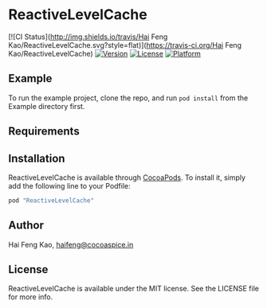 # ReactiveLevelCache

[![CI Status](http://img.shields.io/travis/Hai Feng Kao/ReactiveLevelCache.svg?style=flat)](https://travis-ci.org/Hai Feng Kao/ReactiveLevelCache)
[![Version](https://img.shields.io/cocoapods/v/ReactiveLevelCache.svg?style=flat)](http://cocoapods.org/pods/ReactiveLevelCache)
[![License](https://img.shields.io/cocoapods/l/ReactiveLevelCache.svg?style=flat)](http://cocoapods.org/pods/ReactiveLevelCache)
[![Platform](https://img.shields.io/cocoapods/p/ReactiveLevelCache.svg?style=flat)](http://cocoapods.org/pods/ReactiveLevelCache)

## Example

To run the example project, clone the repo, and run `pod install` from the Example directory first.

## Requirements

## Installation

ReactiveLevelCache is available through [CocoaPods](http://cocoapods.org). To install
it, simply add the following line to your Podfile:

```ruby
pod "ReactiveLevelCache"
```

## Author

Hai Feng Kao, haifeng@cocoaspice.in

## License

ReactiveLevelCache is available under the MIT license. See the LICENSE file for more info.
